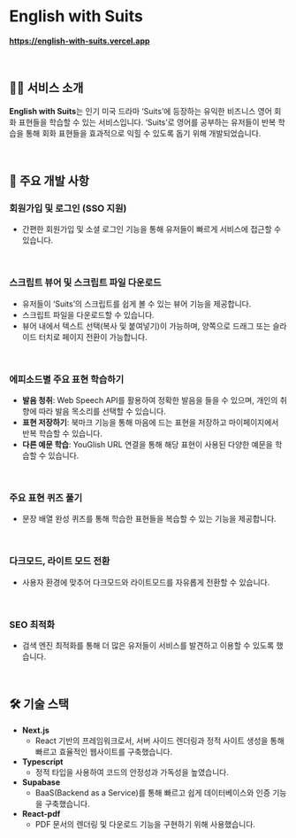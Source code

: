 # English with Suits

**https://english-with-suits.vercel.app**

<br/>

## 💁‍♀️ 서비스 소개

**English with Suits**는 인기 미국 드라마 ‘Suits’에 등장하는 유익한 비즈니스 영어 회화 표현들을 학습할 수 있는 서비스입니다. ‘Suits’로 영어를 공부하는 유저들이 반복 학습을 통해 회화 표현들을 효과적으로 익힐 수 있도록 돕기 위해 개발되었습니다.

<br/>

## 🌱 주요 개발 사항

### 회원가입 및 로그인 (SSO 지원)

- 간편한 회원가입 및 소셜 로그인 기능을 통해 유저들이 빠르게 서비스에 접근할 수 있습니다.

<br/>

### 스크립트 뷰어 및 스크립트 파일 다운로드

- 유저들이 ‘Suits’의 스크립트를 쉽게 볼 수 있는 뷰어 기능을 제공합니다.
- 스크립트 파일을 다운로드할 수 있습니다.
- 뷰어 내에서 텍스트 선택(복사 및 붙여넣기)이 가능하며, 양쪽으로 드래그 또는 슬라이드 터치로 페이지 전환이 가능합니다.

<br/>

### 에피소드별 주요 표현 학습하기

- **발음 청취**: Web Speech API를 활용하여 정확한 발음을 들을 수 있으며, 개인의 취향에 따라 발음 목소리를 선택할 수 있습니다.
- **표현 저장하기**: 북마크 기능을 통해 마음에 드는 표현을 저장하고 마이페이지에서 반복 학습할 수 있습니다.
- **다른 예문 학습**: YouGlish URL 연결을 통해 해당 표현이 사용된 다양한 예문을 학습할 수 있습니다.

<br/>

### 주요 표현 퀴즈 풀기

- 문장 배열 완성 퀴즈를 통해 학습한 표현들을 복습할 수 있는 기능을 제공합니다.

<br/>

### 다크모드, 라이트 모드 전환

- 사용자 환경에 맞추어 다크모드와 라이트모드를 자유롭게 전환할 수 있습니다.

<br/>

### SEO 최적화

- 검색 엔진 최적화를 통해 더 많은 유저들이 서비스를 발견하고 이용할 수 있도록 했습니다.

<br/>

## 🛠️ 기술 스택

- **Next.js**
  - React 기반의 프레임워크로서, 서버 사이드 렌더링과 정적 사이트 생성을 통해 빠르고 효율적인 웹사이트를 구축했습니다.
- **Typescript**
  - 정적 타입을 사용하여 코드의 안정성과 가독성을 높였습니다.
- **Supabase**
  - BaaS(Backend as a Service)를 통해 빠르고 쉽게 데이터베이스와 인증 기능을 구축했습니다.
- **React-pdf**
  - PDF 문서의 렌더링 및 다운로드 기능을 구현하기 위해 사용했습니다.
